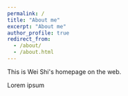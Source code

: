 ```yaml
---
permalink: /
title: "About me"
excerpt: "About me"
author_profile: true
redirect_from: 
  - /about/
  - /about.html
---
```


This is Wei Shi's homepage on the web.

Lorem ipsum
